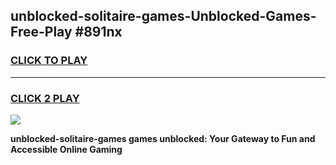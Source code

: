 
## unblocked-solitaire-games-Unblocked-Games-Free-Play #891nx
<h3>
<a href="https://us.freeplayer.one?title=unblocked-solitaire-games&ref=9M">CLICK TO PLAY</a></h3>
<hr>

<h3>
<a href="https://us.freeplayer.one?title=unblocked-solitaire-games&ref=9M">CLICK 2 PLAY</a>
  
</h3>

<a href="https://us.freeplayer.one?title=unblocked-solitaire-games&ref=9M"><img src="https://clearcache.store/games.png"></a>


**unblocked-solitaire-games games unblocked: Your Gateway to Fun and Accessible Online Gaming**
